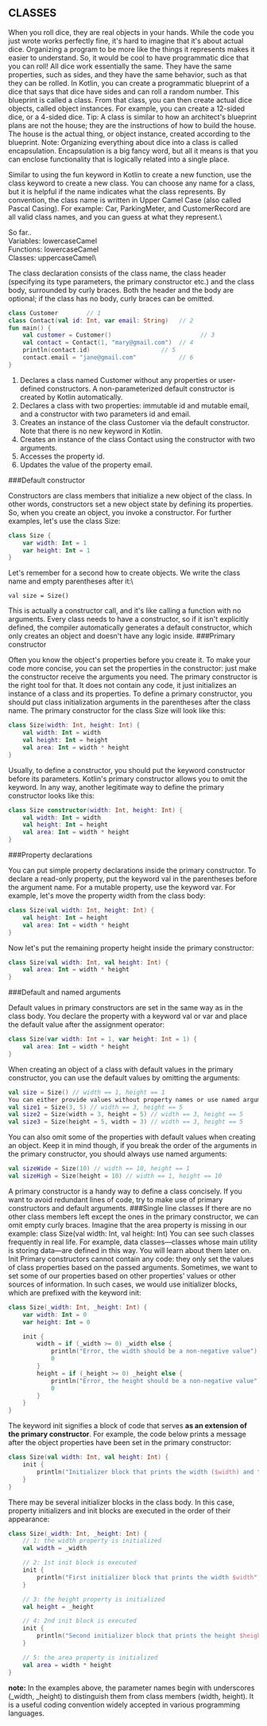 ## CLASSES

When you roll dice, they are real objects in your hands. While the code you just wrote works perfectly fine, it's hard to imagine that it's about actual dice. Organizing a program to be more like the things it represents makes it easier to understand. So, it would be cool to have programmatic dice that you can roll!
All dice work essentially the same. They have the same properties, such as sides, and they have the same behavior, such as that they can be rolled. In Kotlin, you can create a programmatic blueprint of a dice that says that dice have sides and can roll a random number. This blueprint is called a class.
From that class, you can then create actual dice objects, called object instances. For example, you can create a 12-sided dice, or a 4-sided dice.
Tip: A class is similar to how an architect's blueprint plans are not the house; they are the instructions of how to build the house. The house is the actual thing, or object instance, created according to the blueprint.
Note: Organizing everything about dice into a class is called encapsulation. Encapsulation is a big fancy word, but all it means is that you can enclose functionality that is logically related into a single place.

Similar to using the fun keyword in Kotlin to create a new function, use the class keyword to create a new class.
You can choose any name for a class, but it is helpful if the name indicates what the class represents. By convention, the class name is written in Upper Camel Case (also called Pascal Casing). For example: Car, ParkingMeter, and CustomerRecord are all valid class names, and you can guess at what they represent.\

So far..\
Variables: lowercaseCamel\
Functions: lowercaseCamel\
Classes: uppercaseCamel\

The class declaration consists of the class name, the class header (specifying its type parameters, the primary constructor etc.) and the class body, surrounded by curly braces. Both the header and the body are optional; if the class has no body, curly braces can be omitted.

```kotlin
class Customer        // 1
class Contact(val id: Int, var email: String)   // 2
fun main() {
    val customer = Customer()                         // 3
    val contact = Contact(1, "mary@gmail.com")  // 4
    println(contact.id)                    // 5
    contact.email = "jane@gmail.com"            // 6
}
```

1.	Declares a class named Customer without any properties or user-defined constructors. A non-parameterized default constructor is created by Kotlin automatically.
2.	Declares a class with two properties: immutable id and mutable email, and a constructor with two parameters id and email.
3.	Creates an instance of the class Customer via the default constructor. Note that there is no new keyword in Kotlin.
4.	Creates an instance of the class Contact using the constructor with two arguments.
5.	Accesses the property id.
6.	Updates the value of the property email.
 
###Default constructor

Constructors are class members that initialize a new object of the class. In other words, constructors set a new object state by defining its properties. So, when you create an object, you invoke a constructor.
For further examples, let's use the class Size:
```kotlin
class Size {
    var width: Int = 1
    var height: Int = 1
}

```
Let's remember for a second how to create objects. We write the class name and empty parentheses after it:\

`val size = Size()`

This is actually a constructor call, and it's like calling a function with no arguments. Every class needs to have a constructor, so if it isn't explicitly defined, the compiler automatically generates a default constructor, which only creates an object and doesn't have any logic inside.
###Primary constructor

Often you know the object's properties before you create it. To make your code more concise, you can set the properties in the constructor: just make the constructor receive the arguments you need.
The primary constructor is the right tool for that. It does not contain any code, it just initializes an instance of a class and its properties. To define a primary constructor, you should put class initialization arguments in the parentheses after the class name.
The primary constructor for the class Size will look like this:
```kotlin
class Size(width: Int, height: Int) {
    val width: Int = width
    val height: Int = height
    val area: Int = width * height
}
```
Usually, to define a constructor, you should put the keyword constructor before its parameters. Kotlin's primary constructor allows you to omit the keyword.
In any way, another legitimate way to define the primary constructor looks like this:
```kotlin
class Size constructor(width: Int, height: Int) {
    val width: Int = width
    val height: Int = height
    val area: Int = width * height
}
```
###Property declarations

You can put simple property declarations inside the primary constructor. To declare a read-only property, put the keyword val in the parentheses before the argument name. For a mutable property, use the keyword var.
For example, let's move the property width from the class body:
```kotlin
class Size(val width: Int, height: Int) {
    val height: Int = height
    val area: Int = width * height
}
```
Now let's put the remaining property height inside the primary constructor:
```kotlin
class Size(val width: Int, val height: Int) {
    val area: Int = width * height
}
```
###Default and named arguments

Default values in primary constructors are set in the same way as in the class body. You declare the property with a keyword val or var and place the default value after the assignment operator:
```kotlin
class Size(var width: Int = 1, var height: Int = 1) {
    val area: Int = width * height
}
```
When creating an object of a class with default values in the primary constructor, you can use the default values by omitting the arguments:
```kotlin
val size = Size() // width == 1, height == 1
You can either provide values without property names or use named arguments when creating instances of a class:
val size1 = Size(3, 5) // width == 3, height == 5
val size2 = Size(width = 3, height = 5) // width == 3, height == 5
val size3 = Size(height = 5, width = 3) // width == 3, height == 5
```
You can also omit some of the properties with default values when creating an object. Keep it in mind though, if you break the order of the arguments in the primary constructor, you should always use named arguments:
```kotlin
val sizeWide = Size(10) // width == 10, height == 1
val sizeHigh = Size(height = 10) // width == 1, height == 10
```
A primary constructor is a handy way to define a class concisely. If you want to avoid redundant lines of code, try to make use of primary constructors and default arguments.
###Single line classes
If there are no other class members left except the ones in the primary constructor, we can omit empty curly braces. Imagine that the area property is missing in our example:
class Size(val width: Int, val height: Int)
You can see such classes frequently in real life. For example, data classes—classes whose main utility is storing data—are defined in this way. You will learn about them later on.
Init
Primary constructors cannot contain any code: they only set the values of class properties based on the passed arguments. Sometimes, we want to set some of our properties based on other properties' values or other sources of information. In such cases, we would use initializer blocks, which are prefixed with the keyword init:
```kotlin
class Size(_width: Int, _height: Int) {
    var width: Int = 0
    var height: Int = 0

    init {
        width = if (_width >= 0) _width else {
            println("Error, the width should be a non-negative value")
            0
        }
        height = if (_height >= 0) _height else {
            println("Error, the height should be a non-negative value")
            0
        }
    }
}
```
The keyword init signifies a block of code that serves **as an extension of the primary constructor**. For example, the code below prints a message after the object properties have been set in the primary constructor:
```kotlin
class Size(val width: Int, val height: Int) {
    init {
        println("Initializer block that prints the width ($width) and the height ($height)")
    }
}
```
There may be several initializer blocks in the class body. In this case, property initializers and init blocks are executed in the order of their appearance:
```kotlin
class Size(_width: Int, _height: Int) {
    // 1: the width property is initialized
    val width = _width

    // 2: 1st init block is executed
    init {
        println("First initializer block that prints the width $width")
    }

    // 3: the height property is initialized
    val height = _height

    // 4: 2nd init block is executed
    init {
        println("Second initializer block that prints the height $height")
    }

    // 5: the area property is initialized
    val area = width * height
}
```
**note:** In the examples above, the parameter names begin with underscores (_width, _height) to distinguish them from class members (width, height). It is a useful coding convention widely accepted in various programming languages.

